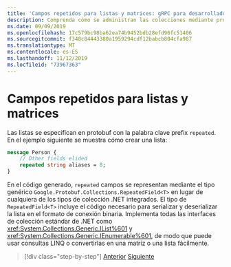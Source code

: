 ```yaml
---
title: 'Campos repetidos para listas y matrices: gRPC para desarrolladores de WCF'
description: Comprenda cómo se administran las colecciones mediante protobuf y cómo se relacionan con las colecciones de .NET.
ms.date: 09/09/2019
ms.openlocfilehash: 17c579bc98ba62ea74b9452bdb28efd96fc51406
ms.sourcegitcommit: f348c84443380a1959294cdf12babcb804cfa987
ms.translationtype: MT
ms.contentlocale: es-ES
ms.lasthandoff: 11/12/2019
ms.locfileid: "73967363"
---
```

# <a name="repeated-fields-for-lists-and-arrays"></a>Campos repetidos para listas y matrices

Las listas se especifican en protobuf con la palabra clave prefix `repeated`. En el ejemplo siguiente se muestra cómo crear una lista:

```protobuf
message Person {
    // Other fields elided
    repeated string aliases = 8;
}
```

En el código generado, `repeated` campos se representan mediante el tipo genérico `Google.Protobuf.Collections.RepeatedField<T>` en lugar de cualquiera de los tipos de colección .NET integrados. El tipo de `RepeatedField<T>` incluye el código necesario para serializar y deserializar la lista en el formato de conexión binaria. Implementa todas las interfaces de colección estándar de .NET como <xref:System.Collections.Generic.IList%601> y <xref:System.Collections.Generic.IEnumerable%601>, de modo que puede usar consultas LINQ o convertirlas en una matriz o una lista fácilmente.

>[!div class="step-by-step"]
>[Anterior](protobuf-nested-types.md)
>[Siguiente](protobuf-reserved.md)
